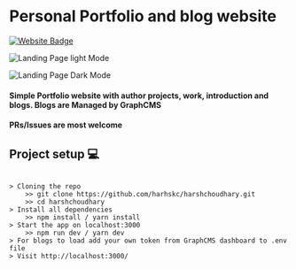 # Personal Portfolio and blog website

[![Website Badge](https://img.shields.io/badge/Vercel-000000?style=for-the-badge&logo=vercel&logoColor=white)](https://harshkc.tech/)

![Landing Page light Mode](https://i.imgur.com/86GbLcC.png)

![Landing Page Dark Mode](https://i.imgur.com/HKhDuk9.png)

#### Simple Portfolio website with author projects, work, introduction and blogs. Blogs are Managed by GraphCMS

#### PRs/Issues are most welcome

## Project setup 💻

```

> Cloning the repo
    >> git clone https://github.com/harhskc/harshchoudhary.git
    >> cd harshchoudhary
> Install all dependencies
    >> npm install / yarn install
> Start the app on localhost:3000
    >> npm run dev / yarn dev
> For blogs to load add your own token from GraphCMS dashboard to .env file
> Visit http://localhost:3000/

```
